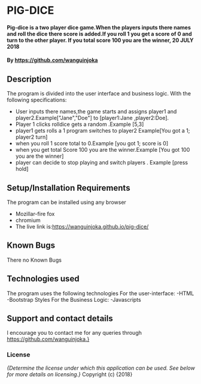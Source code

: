 # PIG-DICE
#### Pig-dice is a two player dice game.When the players inputs there names and roll the dice there score is added.If you roll 1 you get a score of 0 and turn to the other player. If you total score 100 you are the winner, 20 JULY 2018
#### By https://github.com/wanguinjoka
## Description
The program is divided into the user interface and business logic. With the following specifications:
- User inputs there names,the game starts and assigns player1 and player2.Example["Jane","Doe"] to [player1:Jane ,player2:Doe].
- Player 1 clicks rolldice gets a random .Example [5,3]
- player1 gets rolls a 1 program switches to player2 Example[You got a 1; player2 turn]
- when you roll 1 score total to 0.Example [you got 1; score is 0]
- when you get total Score 100 you are the winner.Example [You got 100 you are the winner]
- player can decide to stop playing and switch players  . Example [press hold]
## Setup/Installation Requirements
The program can be installed using any browser
* Mozillar-fire fox
* chromium
* The live link is:https://wanguinjoka.github.io/pig-dice/
## Known Bugs
There no Known Bugs
## Technologies used
The program uses the following technologies
For the user-interface:
-HTML
-Bootstrap Styles
For the Business Logic:
-Javascripts
## Support and contact details
I encourage you to contact me for any queries through
https://github.com/wanguinjoka.}
### License
*{Determine the license under which this application can be used.  See below for more details on licensing.}*
Copyright (c) {2018}
